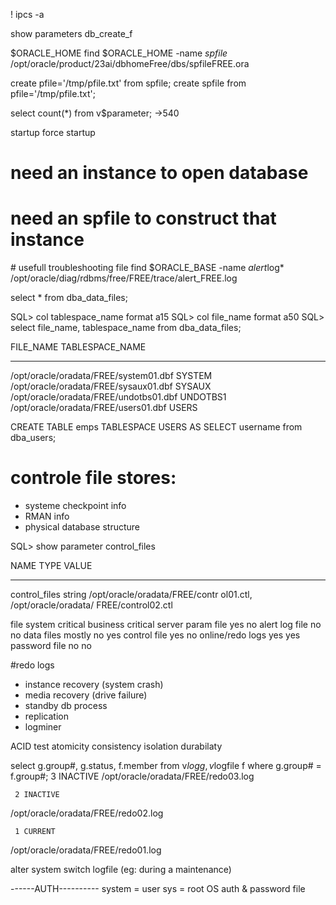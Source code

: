 ! ipcs -a

show parameters db_create_f

$ORACLE_HOME
find $ORACLE_HOME -name *spfile*
/opt/oracle/product/23ai/dbhomeFree/dbs/spfileFREE.ora

create pfile='/tmp/pfile.txt' from spfile;
create spfile from pfile='/tmp/pfile.txt';

select count(*) from v$parameter;  ->540

startup force
startup 

# need an instance to open database
# need an spfile to construct that instance

# usefull troubleshooting file
find $ORACLE_BASE -name *alert*log*
/opt/oracle/diag/rdbms/free/FREE/trace/alert_FREE.log

select * from dba_data_files;

SQL> col tablespace_name format a15
SQL> col file_name format a50 
SQL> select file_name, tablespace_name from dba_data_files;

FILE_NAME					                      TABLESPACE_NAME
-------------------------------------------------- ---------------
/opt/oracle/oradata/FREE/system01.dbf		   SYSTEM
/opt/oracle/oradata/FREE/sysaux01.dbf		   SYSAUX
/opt/oracle/oradata/FREE/undotbs01.dbf		   UNDOTBS1
/opt/oracle/oradata/FREE/users01.dbf		   USERS

CREATE TABLE emps TABLESPACE USERS AS SELECT username from dba_users;

# controle file stores:
- systeme checkpoint info 
- RMAN info
- physical database structure

SQL> show parameter control_files

NAME				     TYPE	 VALUE
------------------------------------ ----------- ------------------------------
control_files		string	 /opt/oracle/oradata/FREE/contr
          						 ol01.ctl, /opt/oracle/oradata/
          						 FREE/control02.ctl


file                                       system critical        business critical
server param file                          yes                    no
alert log file                             no                     no
data files                                 mostly no              yes
control file                               yes                    no
online/redo logs                           yes                    yes
password file                              no                     no

#redo logs
- instance recovery (system crash)
- media recovery (drive failure)
- standby db process
- replication 
- logminer

ACID test 
atomicity consistency isolation durabilaty

select g.group#, g.status, f.member from v$log g, v$logfile f where g.group# = f.group#; 
	 3 INACTIVE
/opt/oracle/oradata/FREE/redo03.log

	 2 INACTIVE
/opt/oracle/oradata/FREE/redo02.log

	 1 CURRENT
/opt/oracle/oradata/FREE/redo01.log


alter system switch logfile (eg: during a maintenance)


------AUTH----------
system = user
sys = root
OS auth & password file



